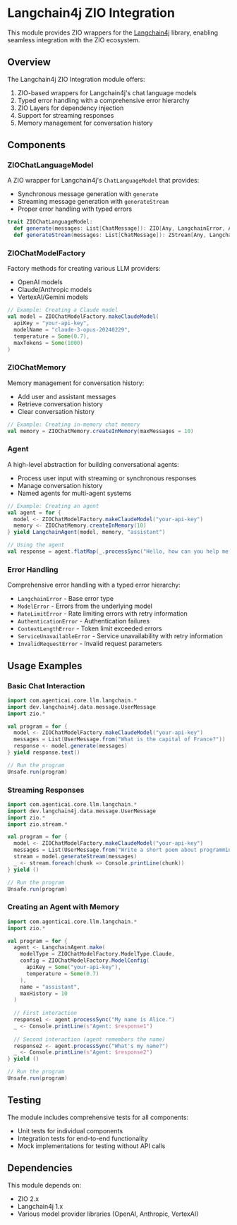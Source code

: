 # Langchain4j ZIO Integration

This module provides ZIO wrappers for the [Langchain4j](https://github.com/langchain4j/langchain4j) library, enabling seamless integration with the ZIO ecosystem.

## Overview

The Langchain4j ZIO Integration module offers:

1. ZIO-based wrappers for Langchain4j's chat language models
2. Typed error handling with a comprehensive error hierarchy
3. ZIO Layers for dependency injection
4. Support for streaming responses
5. Memory management for conversation history

## Components

### ZIOChatLanguageModel

A ZIO wrapper for Langchain4j's `ChatLanguageModel` that provides:

- Synchronous message generation with `generate`
- Streaming message generation with `generateStream`
- Proper error handling with typed errors

```scala
trait ZIOChatLanguageModel:
  def generate(messages: List[ChatMessage]): ZIO[Any, LangchainError, AiMessage]
  def generateStream(messages: List[ChatMessage]): ZStream[Any, LangchainError, String]
```

### ZIOChatModelFactory

Factory methods for creating various LLM providers:

- OpenAI models
- Claude/Anthropic models
- VertexAI/Gemini models

```scala
// Example: Creating a Claude model
val model = ZIOChatModelFactory.makeClaudeModel(
  apiKey = "your-api-key",
  modelName = "claude-3-opus-20240229",
  temperature = Some(0.7),
  maxTokens = Some(1000)
)
```

### ZIOChatMemory

Memory management for conversation history:

- Add user and assistant messages
- Retrieve conversation history
- Clear conversation history

```scala
// Example: Creating in-memory chat memory
val memory = ZIOChatMemory.createInMemory(maxMessages = 10)
```

### Agent

A high-level abstraction for building conversational agents:

- Process user input with streaming or synchronous responses
- Manage conversation history
- Named agents for multi-agent systems

```scala
// Example: Creating an agent
val agent = for {
  model <- ZIOChatModelFactory.makeClaudeModel("your-api-key")
  memory <- ZIOChatMemory.createInMemory(10)
} yield LangchainAgent(model, memory, "assistant")

// Using the agent
val response = agent.flatMap(_.processSync("Hello, how can you help me today?"))
```

### Error Handling

Comprehensive error handling with a typed error hierarchy:

- `LangchainError` - Base error type
- `ModelError` - Errors from the underlying model
- `RateLimitError` - Rate limiting errors with retry information
- `AuthenticationError` - Authentication failures
- `ContextLengthError` - Token limit exceeded errors
- `ServiceUnavailableError` - Service unavailability with retry information
- `InvalidRequestError` - Invalid request parameters

## Usage Examples

### Basic Chat Interaction

```scala
import com.agenticai.core.llm.langchain.*
import dev.langchain4j.data.message.UserMessage
import zio.*

val program = for {
  model <- ZIOChatModelFactory.makeClaudeModel("your-api-key")
  messages = List(UserMessage.from("What is the capital of France?"))
  response <- model.generate(messages)
} yield response.text()

// Run the program
Unsafe.run(program)
```

### Streaming Responses

```scala
import com.agenticai.core.llm.langchain.*
import dev.langchain4j.data.message.UserMessage
import zio.*
import zio.stream.*

val program = for {
  model <- ZIOChatModelFactory.makeClaudeModel("your-api-key")
  messages = List(UserMessage.from("Write a short poem about programming"))
  stream = model.generateStream(messages)
  _ <- stream.foreach(chunk => Console.printLine(chunk))
} yield ()

// Run the program
Unsafe.run(program)
```

### Creating an Agent with Memory

```scala
import com.agenticai.core.llm.langchain.*
import zio.*

val program = for {
  agent <- LangchainAgent.make(
    modelType = ZIOChatModelFactory.ModelType.Claude,
    config = ZIOChatModelFactory.ModelConfig(
      apiKey = Some("your-api-key"),
      temperature = Some(0.7)
    ),
    name = "assistant",
    maxHistory = 10
  )
  
  // First interaction
  response1 <- agent.processSync("My name is Alice.")
  _ <- Console.printLine(s"Agent: $response1")
  
  // Second interaction (agent remembers the name)
  response2 <- agent.processSync("What's my name?")
  _ <- Console.printLine(s"Agent: $response2")
} yield ()

// Run the program
Unsafe.run(program)
```

## Testing

The module includes comprehensive tests for all components:

- Unit tests for individual components
- Integration tests for end-to-end functionality
- Mock implementations for testing without API calls

## Dependencies

This module depends on:

- ZIO 2.x
- Langchain4j 1.x
- Various model provider libraries (OpenAI, Anthropic, VertexAI)
